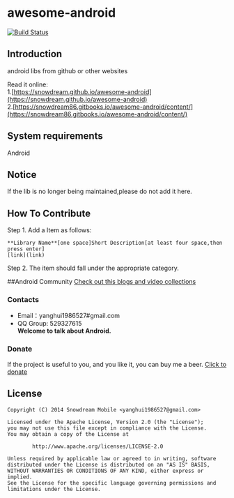 # awesome-android
[![Build Status](https://travis-ci.org/snowdream/awesome-android.svg?branch=master)](https://travis-ci.org/snowdream/awesome-android)

## Introduction
android libs from github or other websites 

Read it online:       
1.[https://snowdream.github.io/awesome-android](https://snowdream.github.io/awesome-android)             
2.[https://snowdream86.gitbooks.io/awesome-android/content/](https://snowdream86.gitbooks.io/awesome-android/content/)

## System requirements
Android

## Notice
If the lib is no longer being maintained,please do not add it here.

## How To Contribute
Step 1. Add a Item as follows:
```
**Library Name**[one space]Short Description[at least four space,then press enter]
[link](link)
```

Step 2. The item should fall under the appropriate category.

##Android Community
[Check out this blogs and video collections](https://github.com/tonilopezmr/android-community)

### Contacts
* Email：yanghui1986527#gmail.com
* QQ Group: 529327615      
**Welcome to talk about Android.**

### Donate
If the project is useful to you, and you like it, you can buy me a beer. 
[Click to donate](Donate.md)

## License
```
Copyright (C) 2014 Snowdream Mobile <yanghui1986527@gmail.com>

Licensed under the Apache License, Version 2.0 (the "License");
you may not use this file except in compliance with the License.
You may obtain a copy of the License at

        http://www.apache.org/licenses/LICENSE-2.0

Unless required by applicable law or agreed to in writing, software
distributed under the License is distributed on an "AS IS" BASIS,
WITHOUT WARRANTIES OR CONDITIONS OF ANY KIND, either express or implied.
See the License for the specific language governing permissions and
limitations under the License.
```
